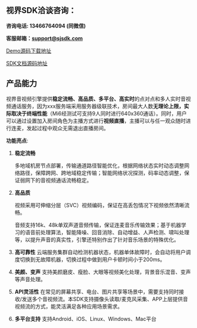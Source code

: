 ## 视界SDK洽谈咨询：

**咨询电话: 13466764094 (同微信)**

**客服邮箱：<support@sjsdk.com>**

[Demo源码下载地址](http://www.sjsdk.com/download.html)

[SDK文档源码地址](http://www.sjsdk.com/doc.html)


## 产品能力

视界音视频引擎提供**稳定流畅、高品质、多平台、高实时**的点对点和多人实时音视频通话服务，因为xxx服务端采用服务器级联技术，房间最大人数**无理论上限，实际取决于终端性能**（Mi6经测试可支持9人同时进行640x360通话）。同时，用户可以通过设置加入房间角色为主播方式进行**视频直播**，主播可以与任一观众随时进行连麦，发起过程中观众无需退出直播房间。

**功能亮点**:

1. **稳定流畅**

   多地域机房节点部署，传输通道路径智能优化，根据网络状态实时动态调整网络路径，保障跨网、跨地域稳定传输；智能网络状况探测，码率动态调整，保证弱网下的音视频通话流畅稳定。

2. **高品质**

   视频采用可伸缩分层（SVC）视频编码，保证在高丢包情况下视频依然清晰流畅。

   音频支持16k、48k单双声道音频传输，保证连麦音乐传输效果；基于机器学习的语音前处理算法，智能降噪、回音消除、自动增益、人声检测、啸叫处理等，以提升声音的真实性，引擎还特别作出了针对音乐场景的特殊优化。

3. **高可靠性**
   云端服务集群自动检测机器状态，机器单体故障时，会自动将用户调度切换到无故障机器，切换过程中做到用户卡顿时间小于200ms。

4. **美颜、变声**
   支持美颜磨皮、瘦脸、大眼等视频美化处理，背景音乐混音、变声等声音处理。

5. **API灵活性**
   在常见的屏幕共享、电台、图片共享等场景中，需要支持同时接收/发送多个音视频流。本SDK支持摄像头读取/麦克风采集、APP上层提供音视频流的方式，能灵活满足各种应用场景需求。

6. **多平台支持**
   支持Android、iOS、Linux、Windows、Mac平台
